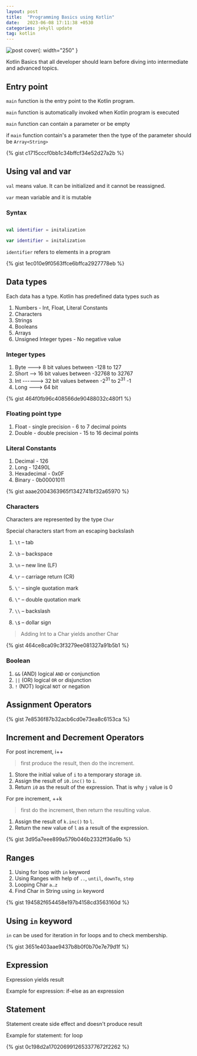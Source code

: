 ```yaml
---
layout: post
title:  "Programming Basics using Kotlin"
date:   2023-06-08 17:11:38 +0530
categories: jekyll update
tag: kotlin
---
```


![post cover](/assets/post-1-cover.png){: width="250" }

Kotlin Basics that all developer should learn before diving into intermediate and advanced topics.
<!--more-->

## Entry point

`main` function is the entry point to the Kotlin program. 

`main` function is automatically invoked when Kotlin program is executed

`main` function can contain a parameter or be empty

if `main` function contain's a parameter then the type of the parameter should be `Array<String>`

{% gist c1715cccf0bb1c34bffcf34e52d27a2b %}


## Using val and var

`val` means value. It can be initialized and it cannot be reassigned.

`var` mean variable and it is mutable

### Syntax

```kotlin

val identifier = initalization

var identifier = initalization
```

`identifier` refers to elements in a program

{% gist 1ec010e9f0563ffce6bffca2927778eb %}


## Data types

Each data has a type. Kotlin has predefined data types such as

1. Numbers  - Int, Float, Literal Constants
2. Characters
3. Strings
4. Booleans
5. Arrays
6. Unsigned Integer types - No negative value

### Integer types

1. Byte  ---> 8 bit values between -128 to 127
2. Short --> 16 bit values between -32768 to 32767
3. Int   ------> 32 bit values between -2<sup>31</sup> to 2<sup>31</sup> -1
4. Long  ---> 64 bit

{% gist 464f0fb96c408566de90488032c480f1 %}

### Floating point type

1. Float - single precision - 6 to 7 decimal points
2. Double - double precision - 15 to 16 decimal points

### Literal Constants

1. Decimal - 126
2. Long - 12490L
3. Hexadecimal - 0x0F
4. Binary - 0b00001011

{% gist aaae2004363965f1342741bf32a65970 %}

### Characters

Characters are represented by the type `Char`

Special characters start from an escaping backslash

1. `\t` – tab

2. `\b` – backspace

3. `\n` – new line (LF)

4. `\r` – carriage return (CR)

5. `\'` – single quotation mark

6. `\"` – double quotation mark

7. `\\` – backslash

8. `\$` – dollar sign

> Adding Int to a Char yields another Char

{% gist 464ce8ca09c3f3279ee081327a91b5b1 %}

### Boolean

1. `&&` (AND) logical `AND` or conjunction 
2. `||` (OR) logical `OR` or disjunction
3. `!` (NOT) logical `NOT` or negation

## Assignment Operators

{% gist 7e8536f87b32acb6cd0e73ea8c6153ca %}

## Increment and Decrement Operators

For post increment, i++

> first produce the result, then do the increment.
 
1. Store the initial value of `i` to a temporary storage `i0`.
2. Assign the result of `i0.inc()` to `i`.
3. Return `i0` as the result of the expression. That is why `j` value is 0

For pre increment, ++k

> first do the increment, then return the resulting value.

1. Assign the result of `k.inc()` to `l`.
2. Return the new value of `l` as a result of the expression.

{% gist 3d95a7eee899a579b046b2332ff36a9b %}

## Ranges

1. Using for loop with `in` keyword
2. Using Ranges with help of `..`, `until`, `downTo`, `step`
3. Looping Char `a`..`z`
4. Find Char in String using `in` keyword

{% gist 194582f654458e197b4158cd3563160d %}

## Using `in` keyword

`in` can be used for iteration in for loops and to check membership.

{% gist 3651e403aae9437b8b0f0b70e7e79d1f %}

## Expression 

Expression yields result

Example for expression: if-else as an expression

## Statement

Statement create side effect and doesn't produce result

Example for statement: for loop

{% gist 0c198d2a1702069912653377672f2262 %}


